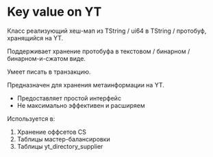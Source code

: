 # Key value on YT

Класс реализующий хеш-мап из TString / ui64 в TString / протобуф, хранящийся на YT.

Поддерживает хранение протобуфа в текстовом / бинарном / бинарном-и-сжатом виде.

Умеет писать в транзакцию.

Предназначен для хранения метаинформации на YT. 
* Предоставляет простой интерфейс
* Не максимально эффективен и расширяем

Используется в:
1) Хранение оффсетов CS
2) Таблицы мастер-балансировки
3) Таблицы yt_directory_supplier